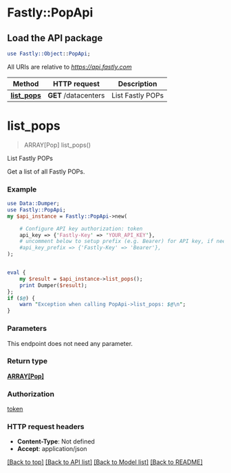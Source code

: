 # Fastly::PopApi

## Load the API package
```perl
use Fastly::Object::PopApi;
```

All URIs are relative to *https://api.fastly.com*

Method | HTTP request | Description
------------- | ------------- | -------------
[**list_pops**](PopApi.md#list_pops) | **GET** /datacenters | List Fastly POPs


# **list_pops**
> ARRAY[Pop] list_pops()

List Fastly POPs

Get a list of all Fastly POPs.

### Example
```perl
use Data::Dumper;
use Fastly::PopApi;
my $api_instance = Fastly::PopApi->new(

    # Configure API key authorization: token
    api_key => {'Fastly-Key' => 'YOUR_API_KEY'},
    # uncomment below to setup prefix (e.g. Bearer) for API key, if needed
    #api_key_prefix => {'Fastly-Key' => 'Bearer'},
);


eval {
    my $result = $api_instance->list_pops();
    print Dumper($result);
};
if ($@) {
    warn "Exception when calling PopApi->list_pops: $@\n";
}
```

### Parameters
This endpoint does not need any parameter.

### Return type

[**ARRAY[Pop]**](Pop.md)

### Authorization

[token](../README.md#token)

### HTTP request headers

 - **Content-Type**: Not defined
 - **Accept**: application/json

[[Back to top]](#) [[Back to API list]](../README.md#documentation-for-api-endpoints) [[Back to Model list]](../README.md#documentation-for-models) [[Back to README]](../README.md)

